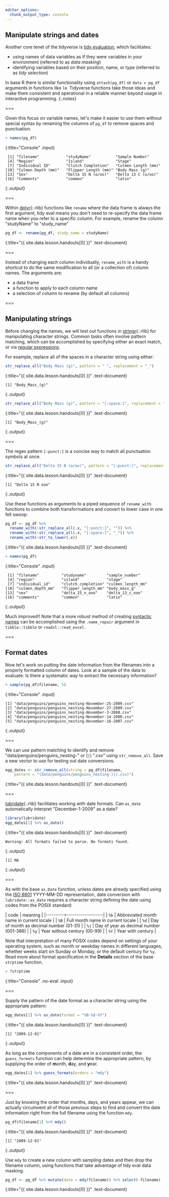 ```yaml
---
editor_options: 
  chunk_output_type: console
---
```


## Manipulate strings and dates

Another core tenet of the tidyverse is [tidy evaluation](https://adv-r.hadley.nz/evaluation.html), which facilitates:

- using names of data variables as if they were variables in your environment (referred to as *data masking*)
- identifying variables based on their position, name, or type (referred to as *tidy selection*)

In base R there is similar functionality using `attach(pg_df)` or `data = pg_df` arguments in functions like `lm`. Tidyverse functions take those ideas and make them consistent and operational in a reliable manner beyond usage in interactive programming. 
{:.notes}

===

Given this focus on variable names, let's make it easier to use them without special syntax by renaming the columns of `pg_df` to remove spaces and punctuation. 



~~~r
> names(pg_df)
~~~
{:title="Console" .input}


~~~
 [1] "filename"            "studyName"           "Sample Number"      
 [4] "Region"              "Island"              "Stage"              
 [7] "Individual ID"       "Clutch Completion"   "Culmen Length (mm)" 
[10] "Culmen Depth (mm)"   "Flipper Length (mm)" "Body Mass (g)"      
[13] "Sex"                 "Delta 15 N (o/oo)"   "Delta 13 C (o/oo)"  
[16] "Comments"            "common"              "latin"              
~~~
{:.output}



===

Within [dplyr](){:.rlib} functions like `rename` where the data frame is always the first argument, tidy eval means you don't need to re-specify the data frame name when you refer to a specific column. For example, rename the column "studyName" to "study_name"



~~~r
pg_df <- rename(pg_df, study_name = studyName)
~~~
{:title="{{ site.data.lesson.handouts[0] }}" .text-document}


===

Instead of changing each column individually, `rename_with` is a handy shortcut to do the same modification to all (or a collection of) column names. The arguments are: 

* a data frame
* a function to apply to each column name 
* a selection of column to rename (by default all columns)

===

## Manipulating strings

Before changing the names, we will test out functions in [stringr](){:.rlib} for manipulating character strings. Common tasks often involve pattern matching, which can be accomplished by specifying either an exact match, or via  [regular expressions](https://stringr.tidyverse.org/articles/regular-expressions.html).

For example, replace all of the spaces in a character string using either:



~~~r
str_replace_all("Body Mass (g)", pattern = " ", replacement = "_")
~~~
{:title="{{ site.data.lesson.handouts[0] }}" .text-document}


~~~
[1] "Body_Mass_(g)"
~~~
{:.output}


~~~r
str_replace_all("Body Mass (g)", pattern = "[:space:]", replacement = "_")
~~~
{:title="{{ site.data.lesson.handouts[0] }}" .text-document}


~~~
[1] "Body_Mass_(g)"
~~~
{:.output}


===

The regex pattern `[:punct:]` is a concise way to match all punctuation symbols at once.



~~~r
str_replace_all("Delta 15 N (o/oo)", pattern = "[:punct:]", replacement = "")
~~~
{:title="{{ site.data.lesson.handouts[0] }}" .text-document}


~~~
[1] "Delta 15 N ooo"
~~~
{:.output}


Use these functions as arguments to a piped sequence of `rename_with` functions to combine both transformations and convert to lower case in one fell swoop:



~~~r
pg_df <- pg_df %>%
  rename_with(~str_replace_all(.x, "[:punct:]", "")) %>%
  rename_with(~str_replace_all(.x, "[:space:]", "_")) %>%
  rename_with(~str_to_lower(.x))
~~~
{:title="{{ site.data.lesson.handouts[0] }}" .text-document}





~~~r
> names(pg_df)
~~~
{:title="Console" .input}


~~~
 [1] "filename"          "studyname"         "sample_number"    
 [4] "region"            "island"            "stage"            
 [7] "individual_id"     "clutch_completion" "culmen_length_mm" 
[10] "culmen_depth_mm"   "flipper_length_mm" "body_mass_g"      
[13] "sex"               "delta_15_n_ooo"    "delta_13_c_ooo"   
[16] "comments"          "common"            "latin"            
~~~
{:.output}


Much improved!! Note that a more robust method of creating [syntactic names](https://principles.tidyverse.org/names-attribute.html#syntactic-names) can be accomplished using the `.name_repair` argument in `tibble::tibble` or `readxl::read_excel`.

===

## Format dates

Now let's work on putting the date information from the filenames into a properly formatted column of dates. Look at a sample of the data to evaluate: Is there a systematic way to extract the necessary information?



~~~r
> sample(pg_df$filename, 5)
~~~
{:title="Console" .input}


~~~
[1] "data/penguins/penguins_nesting-November-25-2009.csv"
[2] "data/penguins/penguins_nesting-November-27-2009.csv"
[3] "data/penguins/penguins_nesting-November-3-2008.csv" 
[4] "data/penguins/penguins_nesting-November-14-2008.csv"
[5] "data/penguins/penguins_nesting-November-16-2007.csv"
~~~
{:.output}


===

We can use pattern matching to identify and remove "data/penguins/penguins_nesting-" or (`|`) ".csv" using `str_remove_all`. Save a new vector to use for testing out date conversions. 



~~~r
egg_dates <- str_remove_all(string = pg_df$filename, 
    pattern = "(data/penguins/penguins_nesting-)|(.csv)")
~~~
{:title="{{ site.data.lesson.handouts[0] }}" .text-document}


===

[lubridate](){:.rlib} facilitates working with date formats. Can `as_date` automatically interpret "December-1-2009" as a date?



~~~r
library(lubridate)
egg_dates[1] %>% as_date()
~~~
{:title="{{ site.data.lesson.handouts[0] }}" .text-document}


~~~
Warning: All formats failed to parse. No formats found.
~~~
{:.output}


~~~
[1] NA
~~~
{:.output}



===

As with the base `as.Date` function, unless dates are already specified using the [ISO 8601](https://en.wikipedia.org/wiki/ISO_8601) YYYY-MM-DD representation, date conversion with `lubridate::as_date` requires a character string defining the date using codes from the POSIX standard:

| code    | meaning          |
|---------+------------------|
| `%b`    |  Abbreviated month name in current locale   |
| `%B`    |  Full month name in current locale          |
| `%d`    |  Day of month as decimal number (01-31)     |
| `%j`    |  Day of year as decimal number (001-366)    |
| `%y`    |  Year without century (00-99)               |
| `%Y`    |  Year with century                          |

Note that interpretation of many POSIX codes depend on settings of your operating system, such as month or weekday names in different languages, whether weeks start on Sunday or Monday, or the default century for `%y`. Read more about format specification in the **Details** section of the base `strptime` function. 



~~~r
> ?strptime
~~~
{:title="Console" .no-eval .input}


===

Supply the pattern of the date format as a character string using the appropriate pattern:



~~~r
egg_dates[1] %>% as_date(format = "%B-%d-%Y")
~~~
{:title="{{ site.data.lesson.handouts[0] }}" .text-document}


~~~
[1] "2009-12-01"
~~~
{:.output}


As long as the components of a date are in a consistent order, the `guess_formats` function can help determine the appropriate pattern, by supplying the order of **m**onth, **d**ay, and **y**ear. 



~~~r
egg_dates[1] %>% guess_formats(orders = "mdy")
~~~
{:title="{{ site.data.lesson.handouts[0] }}" .text-document}


===

Just by knowing the order that months, days, and years appear, we can actually circumvent all of those previous steps to find and convert the date information right from the full filename using the function `mdy`.



~~~r
pg_df$filename[1] %>% mdy()
~~~
{:title="{{ site.data.lesson.handouts[0] }}" .text-document}


~~~
[1] "2009-12-01"
~~~
{:.output}


Use `mdy` to create a new column with sampling dates and then drop the filename column, using functions that take advantage of tidy eval data masking.



~~~r
pg_df <- pg_df %>% mutate(date = mdy(filename)) %>% select(-filename)
~~~
{:title="{{ site.data.lesson.handouts[0] }}" .text-document}




